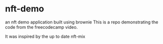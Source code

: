 # nft-demo
an nft demo application built using brownie 
This is a repo demonstrating the code from the freecodecamp video.

It was inspired by the up to date nft-mix
